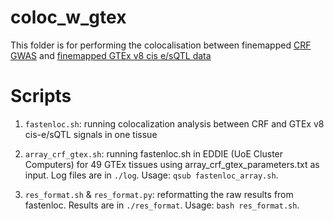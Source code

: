 # coloc_w_gtex
This folder is for performing the colocalisation between finemapped [CRF GWAS](https://www.nature.com/articles/s42003-020-01497-w) and [finemapped GTEx v8 cis e/sQTL data](https://zenodo.org/record/3517189#.YxtTFi8w35h)

# Scripts
1. `fastenloc.sh`: running colocalization analysis between CRF and GTEx v8 cis-e/sQTL signals in one tissue
1. `array_crf_gtex.sh`: running fastenloc.sh in EDDIE (UoE Cluster Computers) for 49 GTEx tissues using array_crf_gtex_parameters.txt as input. Log files are in `./log`. Usage: `qsub fastenloc_array.sh`.

1. `res_format.sh` & `res_format.py`: reformatting the raw results from fastenloc. Results are in `./res_format`. Usage: `bash res_format.sh`.
